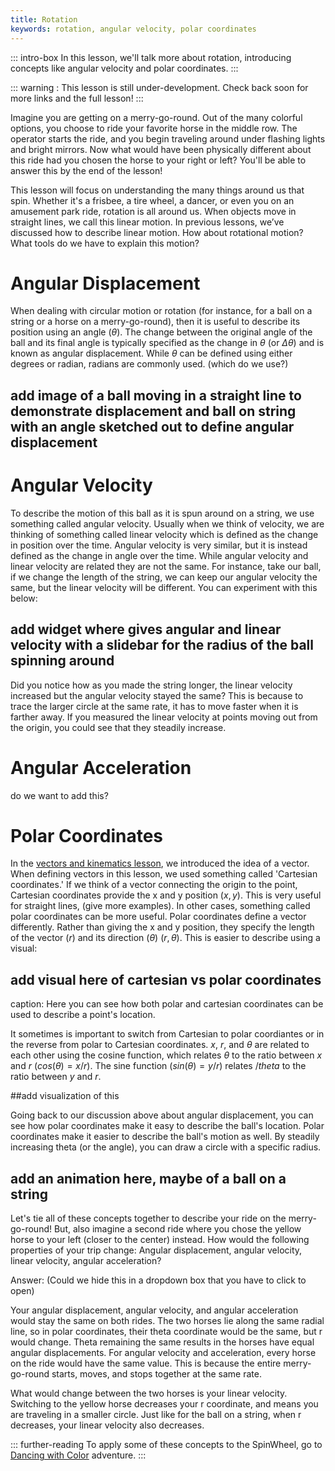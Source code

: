 ```yaml
---
title: Rotation
keywords: rotation, angular velocity, polar coordinates
---
```


::: intro-box
In this lesson, we'll talk more about rotation, introducing concepts like angular velocity and polar coordinates. 
:::

::: warning :
This lesson is still under-development. Check back soon for more links and the full lesson!
:::


<!--TODO: Intro will go here.-->
Imagine you are getting on a merry-go-round. 
Out of the many colorful options, you choose to ride your favorite horse in the middle row. 
The operator starts the ride, and you begin traveling around under flashing lights and bright mirrors. 
Now what would have been physically different about this ride had you chosen the horse to your right or left? 
You'll be able to answer this by the end of the lesson!

This lesson will focus on understanding the many things around us that spin. 
Whether it's a frisbee, a tire wheel, a dancer, or even you on an amusement park ride, rotation is all around us. 
When objects move in straight lines, 
we call this linear motion. 
In previous lessons, we’ve discussed how to describe linear motion.
How about rotational motion? What tools do we have to explain this motion?


# Angular Displacement
When dealing with circular motion or rotation (for instance, for a ball on a string or a horse on a merry-go-round), then it is useful to describe its position using an angle ($\theta$). The change between the original angle of the ball and its final angle is typically specified as the change in $\theta$ (or $\Delta \theta$) and is known as angular displacement. While $\theta$ can be defined using either degrees or radian, radians are commonly used. (which do we use?)

## add image of a ball moving in a straight line to demonstrate displacement and ball on string with an angle sketched out to define angular displacement

# Angular Velocity 
To describe the motion of this ball as it is spun around on a string, we use something called angular velocity. Usually when we think of velocity, we are thinking of something called linear velocity which is defined as the change in position over the time. Angular velocity is very similar, but it is instead defined as the change in angle over the time. While angular velocity and linear velocity are related they are not the same. For instance, take our ball, if we change the length of the string, we can keep our angular velocity the same, but the linear velocity will be different. You can experiment with this below:

## add widget where gives angular and linear velocity with a slidebar for the radius of the ball spinning around 

Did you notice how as you made the string longer, the linear velocity increased but the angular velocity stayed the same? This is because to trace the larger circle at the same rate, it has to move faster when it is farther away. If you measured the linear velocity at points moving out from the origin, you could see that they steadily increase. 

# Angular Acceleration
do we want to add this?


# Polar Coordinates
In the [vectors and kinematics lesson](/vectors), we introduced the idea of a vector. When defining vectors in this lesson, we used something called 'Cartesian coordinates.' If we think of a vector connecting the origin to the point, Cartesian coordinates provide the x and y position $(x, y)$. This is very useful for straight lines, (give more examples). In other cases, something called polar coordinates can be more useful. Polar coordinates define a vector differently. Rather than giving the x and y position, they specify the length of the vector ($r$) and its direction ($\theta$) $(r, \theta)$. This is easier to describe using a visual:

## add visual here of cartesian vs polar coordinates
caption: Here you can see how both polar and cartesian coordinates can be used to describe a point's location.

It sometimes is important to switch from Cartesian to polar coordiantes or in the reverse from polar to Cartesian coordinates. $x$, $r$, and $\theta$ are related to each other using the cosine function, which relates $\theta$ to the ratio between $x$ and $r$ ($cos(\theta) = x/r$). The sine function ($sin(\theta) = y/r$) relates $/theta$ to the ratio between $y$ and $r$.

##add visualization of this

Going back to our discussion above about angular displacement, you can see how polar coordinates make it easy to describe the ball's location. Polar coordinates make it easier to describe the ball's motion as well. By steadily increasing theta (or the angle), you can draw a circle with a specific radius.

## add an animation here, maybe of a ball on a string

Let's tie all of these concepts together to describe your ride on the merry-go-round! 
But, also imagine a second ride where you chose the yellow horse to your left (closer to the center) instead. 
How would the following properties of your trip change: Angular displacement, angular velocity, linear velocity, angular acceleration?

Answer: (Could we hide this in a dropdown box that you have to click to open)

Your angular displacement, angular velocity, and angular acceleration would stay the same on both rides. 
The two horses lie along the same radial line, so in polar coordinates, their theta coordinate would be the same, but r would change. 
Theta remaining the same results in the horses have equal angular displacements. 
For angular velocity and acceleration, every horse on the ride would have the same value. 
This is because the entire merry-go-round starts, moves, and stops together at the same rate.

What would change between the two horses is your linear velocity. 
Switching to the yellow horse decreases your r coordinate, and means you are traveling in a smaller circle. 
Just like for the ball on a string, when r decreases, your linear velocity also decreases.
 

::: further-reading 
To apply some of these concepts to the SpinWheel, go to [Dancing with Color](/dancing) adventure.
::: 
